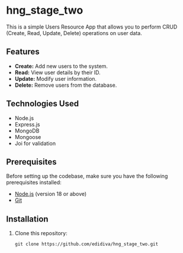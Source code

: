 # hng_stage_two

This is a simple Users Resource App that allows you to perform CRUD (Create, Read, Update, Delete) operations on user data.

## Features

- **Create:** Add new users to the system.
- **Read:** View user details by their ID.
- **Update:** Modify user information.
- **Delete:** Remove users from the database.

## Technologies Used

- Node.js
- Express.js
- MongoDB
- Mongoose
- Joi for validation
## Prerequisites
Before setting up the codebase, make sure you have the following prerequisites installed:

- [Node.js](https://nodejs.org/) (version 18 or above)
- [Git](https://git-scm.com/)


## Installation

1. Clone this repository:

   ```shell
   git clone https://github.com/edidiva/hng_stage_two.git

